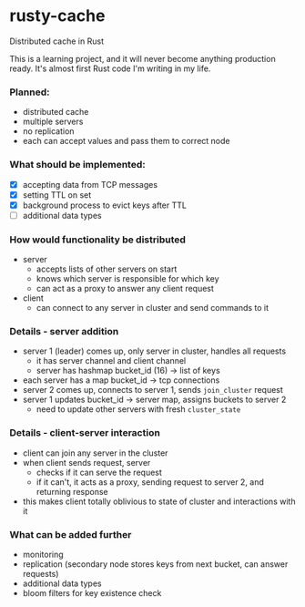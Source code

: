 # rusty-cache

Distributed cache in Rust

This is a learning project, and it will never become anything production ready.
It's almost first Rust code I'm writing in my life.

### Planned:

- distributed cache
- multiple servers
- no replication
- each can accept values and pass them to correct node

### What should be implemented:

- [x] accepting data from TCP messages
- [x] setting TTL on set
- [x] background process to evict keys after TTL
- [ ] additional data types

### How would functionality be distributed

- server
    - accepts lists of other servers on start
    - knows which server is responsible for which key
    - can act as a proxy to answer any client request
- client
    - can connect to any server in cluster and send commands to it

### Details - server addition

- server 1 (leader) comes up, only server in cluster, handles all requests
  - it has server channel and client channel
  - server has hashmap bucket_id (16) -> list of keys
- each server has a map bucket_id -> tcp connections
- server 2 comes up, connects to server 1, sends `join_cluster` request
- server 1 updates bucket_id -> server map, assigns buckets to server 2
  - need to update other servers with fresh `cluster_state`

### Details - client-server interaction
- client can join any server in the cluster
- when client sends request, server
  - checks if it can serve the request
  - if it can't, it acts as a proxy, sending request to server 2, and returning response
- this makes client totally oblivious to state of cluster and interactions with it

### What can be added further

- monitoring
- replication (secondary node stores keys from next bucket, can answer requests)
- additional data types
- bloom filters for key existence check

